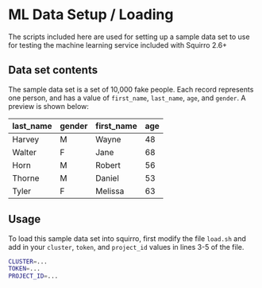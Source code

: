 # ML Data Setup / Loading

The scripts included here are used for setting up a sample data set to use for testing the machine learning service included with Squirro 2.6+

## Data set contents
The sample data set is a set of 10,000 fake people. Each record represents one person, and has a value of `first_name`, `last_name`, `age`, and `gender`.
A preview is shown below:

last_name|gender|first_name|age
--- | --- | --- |  ---
Harvey|M|Wayne|48
Walter|F|Jane|68
Horn|M|Robert|56
Thorne|M|Daniel|53
Tyler|F|Melissa|63

## Usage
To load this sample data set into squirro, first modify the file `load.sh` and add in your `cluster`, `token`, and `project_id` values in lines 3-5 of the file.

```bash
CLUSTER=...
TOKEN=...
PROJECT_ID=...
```
